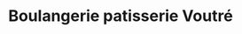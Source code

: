 ---
title: "Boulangerie patisserie Voutré"
url: /voutre/boulangerie-patisserie-voutre/
shop: boulangerie
---
